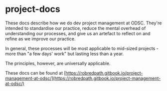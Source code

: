 # project-docs

These docs describe how we do dev project management at ODSC. They're intended to standardise our practice, reduce the mental overhead of understanding our processes, and give us an artefact to reflect on and refine as we improve our practice. 

In general, these processes will be most applicable to mid-sized projects - more than "a few days' work" but lasting less than a year. 

The principles, however, are universally applicable. 

These docs can be found at [https://robredpath.gitbook.io/project-management-at-odsc/](https://robredpath.gitbook.io/project-management-at-odsc/)

